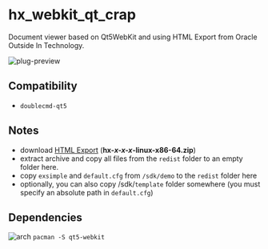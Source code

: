 hx_webkit_qt_crap
========
Document viewer based on Qt5WebKit and using HTML Export from Oracle Outside In Technology.

![plug-preview](https://i.imgur.com/64QDFBO.png)

## Compatibility
- `doublecmd-qt5`

## Notes
- download [HTML Export](https://www.oracle.com/technetwork/middleware/content-management/downloads/oit-dl-otn-097435.html) (**hx-***x-x-x***-linux-x86-64.zip**)
- extract archive and copy all files from the `redist` folder to an empty folder here.
- copy `exsimple` and `default.cfg` from `/sdk/demo` to the `redist` folder here
- optionally, you can also copy /sdk/`template` folder somewhere (you must specify an absolute path in `default.cfg`)

## Dependencies
![arch](https://wiki.archlinux.org/favicon.ico) `pacman -S qt5-webkit`
